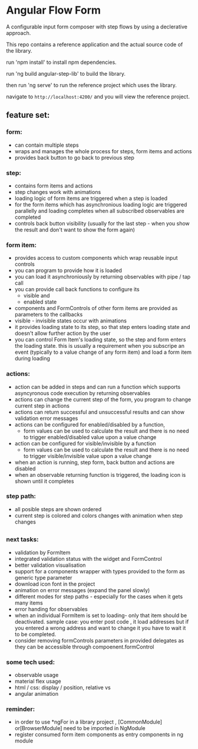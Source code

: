 # Angular Flow Form 

A configurable input form composer with step flows by using a declerative approach.

This repo contains a reference application and the actual source code of the library.

run 'npm install' to install npm dependencies.

run 'ng build angular-step-lib' to build the library.

then run 'ng serve' to run the reference project which uses the library.

navigate to `http://localhost:4200/` and you will view the reference project.


## feature set:

### form:
* can contain multiple steps
* wraps and manages the whole process for steps, form items and actions
* provides back button to go back to previous step

### step:
* contains form items and actions
* step changes work with animations
* loading logic of form items are triggered when a step is loaded
* for the form items which has asynchronious loading logic are triggered parallelly and loading completes when all subscribed observables are completed
* controls back button visibility (usually for the last step - when you show the result and don't want to show the form again)

### form item:
* provides access to custom components which wrap reusable input controls
* you can program to provide how it is loaded
* you can load it asynchroniously by returning observables with pipe / tap call
* you can provide call back functions to configure its
    * visible and
    * enabled state
* components and FormControls of other form items are provided as parameters to the callbacks
* visible - invisible states occur with animations
* it provides loading state to its step, so that step enters loading state and doesn't allow further action by the user
* you can control Form Item's loading state, so the step and form enters the loading state. this is usually a requirement when you subscripe an event (typically to a value change of any form item) and load a form item during loading


### actions:
* action can be added in steps and can run a function which supports asyncyronous code execution by returning observables
* actions can change the current step of the form, you program to change current step in actions
* actions can return successful and unsuccessful results and can show validation error messages
* actions can be configured for enabled/disabled by a function, 
    * form values can be used to calculate the result and there is no need to trigger enabled/disabled value upon a value change
* action can be configured for visible/invisible by a function
    * form values can be used to calculate the result and there is no need to trigger visible/invisible value upon a value change
* when an action is running, step form, back button and actions are disabled
* when an observable returning function is triggered, the loading icon is shown until it completes

### step path:
* all posible steps are shown ordered
* current step is colored and colors changes with animation when step changes


## 

### next tasks:
* validation by FormItem
* integrated validation status with the widget and FormControl
* better validation visualisation
* support for a components wrapper with types provided to the form as generic type parameter
* download icon font in the project
* animation on error messages (expand the panel slowly)
* different modes for step paths - especially for the cases when it gets many items
* error handing for observables
* when an individual FormItem is set to loading- only that item should be deactivated. sample case: you enter post code , it load addresses but if you entered a wrong address and want to change it you have to wait it to be completed.
* consider removing formControls parameters in provided delegates as they can be accessible through compoenent.formControl

### some tech used:
 * observable usage
 * material flex usage
 * html / css: display / position, relative vs
 * angular animation

 ### reminder:
* in order to use *ngFor in a library project , [CommonModule] or[BrowserModule] need to be imported in NgModule
* register consumed form item components as entry components in ng module
